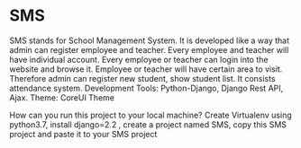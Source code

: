 # SMS
SMS stands for School Management System. It is developed like a way that admin can register employee and teacher. Every
employee and teacher will have individual account. Every employee or teacher can login into the website and browse it. 
Employee or teacher will have certain area to visit. 
Therefore admin can register new student, show student list. 
It consists attendance system. 
Development Tools: Python-Django, Django Rest API, Ajax.
Theme: CoreUI Theme

How can you run this project to your local machine?
Create Virtualenv using python3.7, install django=2.2 , create a project named SMS, copy this SMS project and paste it to your
SMS project
